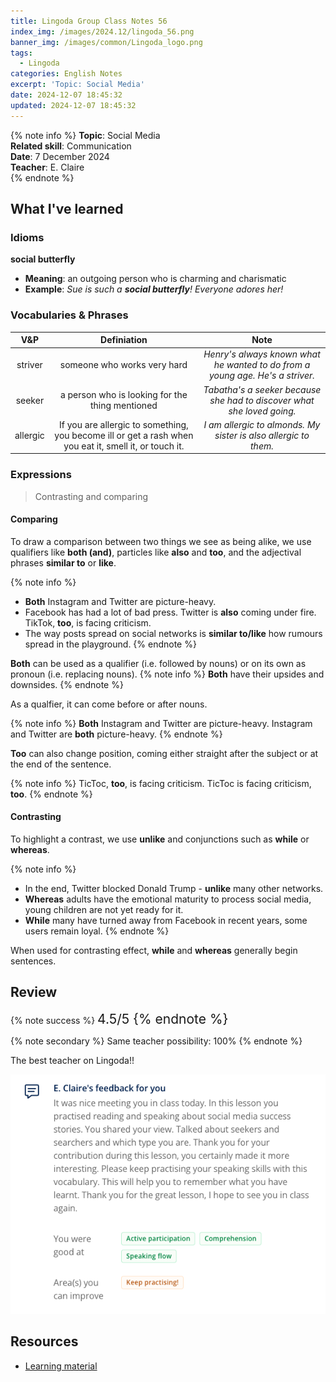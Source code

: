 ```yaml
---
title: Lingoda Group Class Notes 56
index_img: /images/2024.12/lingoda_56.png
banner_img: /images/common/Lingoda_logo.png
tags:
  - Lingoda
categories: English Notes
excerpt: 'Topic: Social Media'
date: 2024-12-07 18:45:32
updated: 2024-12-07 18:45:32
---
```


{% note info %}
**Topic**: Social Media  
**Related skill**: Communication   
**Date**: 7 December 2024  
**Teacher**: E. Claire  
{% endnote %}

## What I've learned

### Idioms
**social butterfly**

- **Meaning**: an outgoing person who is charming and charismatic
- **Example**: *Sue is such a **social butterfly**! Everyone adores her!*

### Vocabularies & Phrases

|   V&P    |                                              Definiation                                               |                                     Note                                      |
| :------: | :----------------------------------------------------------------------------------------------------: | :---------------------------------------------------------------------------: |
| striver  |                                      someone who works very hard                                       | *Henry's always known what he wanted to do from a young age. He's a striver.* |
|  seeker  |                            a person who is looking for the thing mentioned                             |    *Tabatha's a seeker because she had to discover what she loved going.*     |
| allergic | If you are allergic to something, you become ill or get a rash when you eat it, smell it, or touch it. |        *I am allergic to almonds. My sister is also allergic to them.*        |

### Expressions
> Contrasting and comparing

#### Comparing
To draw a comparison between two things we see as being alike, we use qualifiers like **both (and)**, particles like **also** and **too**, and the adjectival phrases **similar to** or **like**.

{% note info %}
* **Both** Instagram and Twitter are picture-heavy.  
* Facebook has had a lot of bad press. Twitter is **also** coming under fire. TikTok, **too**, is facing criticism.  
* The way posts spread on social networks is **similar to/like** how rumours spread in the playground.
{% endnote %}

**Both** can be used as a qualifier (i.e. followed by nouns) or on its own as pronoun (i.e. replacing nouns).
{% note info %}
**Both** have their upsides and downsides.
{% endnote %}

As a qualfier, it can come before or after nouns.

{% note info %}
**Both** Instagram and Twitter are picture-heavy.
Instagram and Twitter are **both** picture-heavy.
{% endnote %}

**Too** can also change position, coming either straight after the subject or at the end of the sentence.

{% note info %}
TicToc, **too**, is facing criticism.
TicToc is facing criticism, **too**.
{% endnote %}

#### Contrasting
To highlight a contrast, we use **unlike** and conjunctions such as **while** or **whereas**.

{% note info %}
* In the end, Twitter blocked Donald Trump - **unlike** many other networks.
* **Whereas** adults have the emotional maturity to process social media, young children are not yet ready for it.
* **While** many have turned away from Facebook in recent years, some users remain loyal.
{% endnote %}

When used for contrasting effect, **while** and **whereas** generally begin sentences.

## Review

{% note success %}
<span style="font-size:1.5em;">
4.5/5
<span>
{% endnote %}

{% note secondary %}
<span style="font-size:1em;">
Same teacher possibility: 100%
<span>
{% endnote %}

The best teacher on Lingoda!!

![Feedback from Teacher](/images/2024.12/lingoda_56_feedback.png)

## Resources
- [Learning material](https://learn.lingoda.com/english/learning-materials/6748591bdce1b/source/download)

